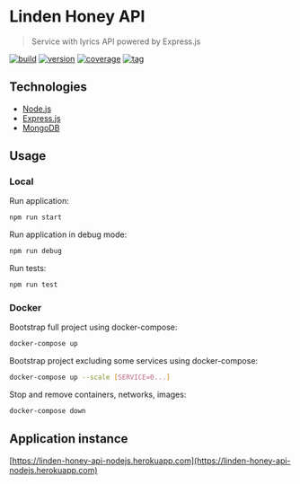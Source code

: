 # Linden Honey API

> Service with lyrics API powered by Express.js

[![build](https://img.shields.io/github/workflow/status/linden-honey/linden-honey-api-nodejs/CI)](https://github.com/linden-honey/linden-honey-api-nodejs/actions?query=workflow%3ACI)
[![version](https://img.shields.io/badge/node->=12-brightgreen.svg?style=flat-square)](https://nodejs.org/)
[![coverage](https://img.shields.io/codecov/c/github/linden-honey/linden-honey-api-nodejs)](https://codecov.io/github/linden-honey/linden-honey-api-nodejs)
[![tag](https://img.shields.io/github/tag/linden-honey/linden-honey-api-nodejs.svg)](https://github.com/linden-honey/linden-honey-api-nodejs/tags)

## Technologies

- [Node.js](https://nodejs.org/)
- [Express.js](https://expressjs.com/)
- [MongoDB](https://www.mongodb.com/)

## Usage

### Local

Run application:

```bash
npm run start
```

Run application in debug mode:

```bash
npm run debug
```

Run tests:

```bash
npm run test
```

### Docker

Bootstrap full project using docker-compose:

```bash
docker-compose up
```

Bootstrap project excluding some services using docker-compose:

```bash
docker-compose up --scale [SERVICE=0...]
```

Stop and remove containers, networks, images:

```bash
docker-compose down
```

## Application instance

[https://linden-honey-api-nodejs.herokuapp.com](https://linden-honey-api-nodejs.herokuapp.com)

